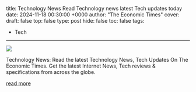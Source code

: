 title: Technology News Read Technology news latest Tech updates today
date: 2024-11-18 00:30:00 +0000
author: "The Economic Times"
cover: 
draft: false
top: false
type: post
hide: false
toc: false
tags:
  - Tech
---

![](https://img.etimg.com/thumb/msid-65498029,width-672,resizemode-4/et-logo.jpg)

Technology News: Read the latest Technology News, Tech Updates On The Economic Times. Get the latest Internet News, Tech reviews & specifications from across the globe.

[read more](https://economictimes.indiatimes.com/tech/technology)
